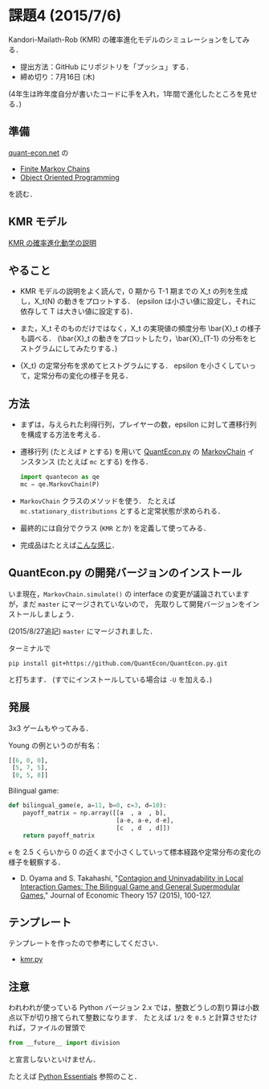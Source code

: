 課題4 (2015/7/6)
================

Kandori-Mailath-Rob (KMR) の確率進化モデルのシミュレーションをしてみる．

* 提出方法：GitHub にリポジトリを「プッシュ」する．
* 締め切り：7月16日 (木)

(4年生は昨年度自分が書いたコードに手を入れ，1年間で進化したところを見せる．)


## 準備

[quant-econ.net](http://quant-econ.net/py/index.html) の

* [Finite Markov Chains](http://quant-econ.net/py/finite_markov.html)
* [Object Oriented Programming](http://quant-econ.net/py/python_oop.html)

を読む．


## KMR モデル

[KMR の確率進化動学の説明](http://nbviewer.ipython.org/github/OyamaZemi/exercises2015/blob/master/ex04/KMR_notes.ipynb)


## やること

* KMR モデルの説明をよく読んで，0 期から T-1 期までの X\_t の列を生成し，X\_t(N) の動きをプロットする．
  (epsilon は小さい値に設定し，それに依存して T は大きい値に設定する)．

* また，X\_t そのものだけではなく，X\_t の実現値の頻度分布 \\bar{X}\_t の様子も調べる．
  (\\bar{X}\_t の動きをプロットしたり，\\bar{X}\_{T-1} の分布をヒストグラムにしてみたりする．)

* {X\_t} の定常分布を求めてヒストグラムにする．
  epsilon を小さくしていって，定常分布の変化の様子を見る．


## 方法

* まずは，与えられた利得行列，プレイヤーの数，epsilon に対して遷移行列を構成する方法を考える．

* 遷移行列 (たとえば `P` とする) を用いて
  [QuantEcon.py](https://github.com/QuantEcon/QuantEcon.py) の
  [MarkovChain](http://quanteconpy.readthedocs.org/en/latest/tools/mc_tools.html#quantecon.mc_tools.MarkovChain)
  インスタンス (たとえば `mc` とする) を作る．

  ```python
  import quantecon as qe
  mc = qe.MarkovChain(P)
  ```

* `MarkovChain` クラスのメソッドを使う．
  たとえば `mc.stationary_distributions` とすると定常状態が求められる．

* 最終的には自分でクラス (`KMR` とか) を定義して使ってみる．

* 完成品はたとえば[こんな感じ](http://nbviewer.ipython.org/github/oyamad/stochevolution/blob/master/KMR2x2_example.ipynb)．


## QuantEcon.py の開発バージョンのインストール

いま現在，`MarkovChain.simulate()` の
interface の変更が議論されていますが，まだ `master` にマージされていないので，
先取りして開発バージョンをインストールしましょう．

(2015/8/27追記)
`master` にマージされました．

ターミナルで

```
pip install git+https://github.com/QuantEcon/QuantEcon.py.git
```

と打ちます．
(すでにインストールしている場合は `-U` を加える．)


## 発展

3x3 ゲームもやってみる．

Young の例というのが有名：

```python
[[6, 0, 0],
 [5, 7, 5],
 [0, 5, 8]]
```

Bilingual game:

```python
def bilingual_game(e, a=11, b=0, c=3, d=10):
    payoff_matrix = np.array([[a  , a  , b],
                              [a-e, a-e, d-e],
                              [c  , d  , d]])
    return payoff_matrix
```

`e` を 2.5 くらいから 0 の近くまで小さくしていって標本経路や定常分布の変化の様子を観察する．

* D. Oyama and S. Takahashi,
  "[Contagion and Uninvadability in Local Interaction Games: The Bilingual Game and General Supermodular Games](http://www.oyama.e.u-tokyo.ac.jp/papers/bilingual.html),"
  Journal of Economic Theory 157 (2015), 100-127.


## テンプレート

テンプレートを作ったので参考にしてください．

* [kmr.py](kmr.py)


## 注意

われわれが使っている Python バージョン 2.x では，整数どうしの割り算は小数点以下が切り捨てられて整数になります．
たとえば `1/2` を `0.5` と計算させたければ，ファイルの冒頭で

```python
from __future__ import division
```

と宣言しないといけません．

たとえば
[Python Essentials](http://quant-econ.net/py/python_essentials.html)
参照のこと．
